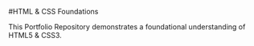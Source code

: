 #HTML & CSS Foundations

This Portfolio Repository demonstrates a foundational understanding of HTML5 & CSS3.
